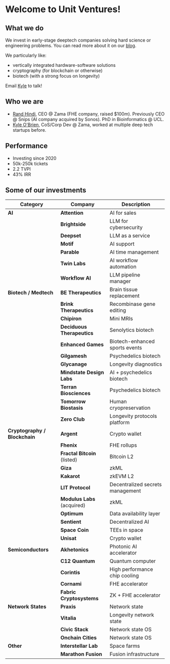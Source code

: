 # Welcome to Unit Ventures!

## What we do
We invest in early-stage deeptech companies solving hard science or engineering problems. You can read more about it on our [blog](https://randhindi.substack.com).

We particularly like:
- vertically integrated hardware-software solutions
- cryptography (for blockchain or otherwise)
- biotech (with a strong focus on longevity)

Email [Kyle](mailto:kyle@unit.vc) to talk!

## Who we are
- [Rand Hindi](https://x.com/randhindi), CEO @ Zama (FHE company, raised $100m). Previously CEO @ Snips (AI company acquired by Sonos). PhD in Bioinformatics @ UCL.
- [Kyle O'Brien](https://x.com/RoiStartup), CoS/Corp Dev @ Zama, worked at multiple deep tech startups before.

## Performance
- Investing since 2020
- 50k-250k tickets
- 2.2 TVPI
- 43% IRR

## Some of our investments
| **Category**              | **Company**                  | **Description**                              |
|---------------------------|------------------------------|----------------------------------------------|
| **AI**                    | **Attention**               | AI for sales                                 |
|                           | **Brightside**              | LLM for cybersecurity                        |
|                           | **Deepset**                 | LLM as a service                             |
|                           | **Motif**                   | AI support                                   |
|                           | **Parable**                 | AI time management                           |
|                           | **Twin Labs**               | AI workflow automation                       |
|                           | **Workflow AI**             | LLM pipeline manager                         |
| **Biotech / Medtech**     | **BE Therapeutics**         | Brain tissue replacement                     |
|                           | **Brink Therapeutics**      | Recombinase gene editing                     |
|                           | **Chipiron**                | Mini MRIs                                    |
|                           | **Deciduous Therapeutics**  | Senolytics biotech                           |
|                           | **Enhanced Games**          | Biotech-enhanced sports events               |
|                           | **Gilgamesh**               | Psychedelics biotech                         |
|                           | **Glycanage**               | Longevity diagnostics                        |
|                           | **Mindstate Design Labs**   | AI + psychedelics biotech                    |
|                           | **Terran Biosciences**      | Psychedelics biotech                         |
|                           | **Tomorrow Biostasis**      | Human cryopreservation                       |
|                           | **Zero Club**               | Longevity protocols platform                 |
| **Cryptography / Blockchain**| **Argent**               | Crypto wallet                                |
|                           | **Fhenix**                  | FHE rollups                                  |
|                           | **Fractal Bitcoin** (listed)| Bitcoin L2                                   |
|                           | **Giza**                    | zkML                                         |
|                           | **Kakarot**                 | zkEVM L2                                     |
|                           | **LIT Protocol**            | Decentralized secrets management             |
|                           | **Modulus Labs** (acquired) | zkML                                         |
|                           | **Optimum**                 | Data availability layer                      |
|                           | **Sentient**                | Decentralized AI                             |
|                           | **Space Coin**              | TEEs in space                                |
|                           | **Unisat**                  | Crypto wallet                                |
| **Semiconductors**        | **Akhetonics**              | Photonic AI accelerator                      |
|                           | **C12 Quantum**             | Quantum computer                             |
|                           | **Corintis**                | High performance chip cooling                |
|                           | **Cornami**                 | FHE accelerator                              |
|                           | **Fabric Cryptosystems**    | ZK + FHE accelerator                         |
| **Network States**        | **Praxis**                  | Network state                                |
|                           | **Vitalia**                 | Longevity network state                      |
|                           | **Civic Stack**             | Network state OS                             |
|                           | **Onchain Cities**          | Network state OS                             |
| **Other**                 | **Interstellar Lab**        | Space farms                                  |
|                           | **Marathon Fusion**         | Fusion infrastructure                        |


